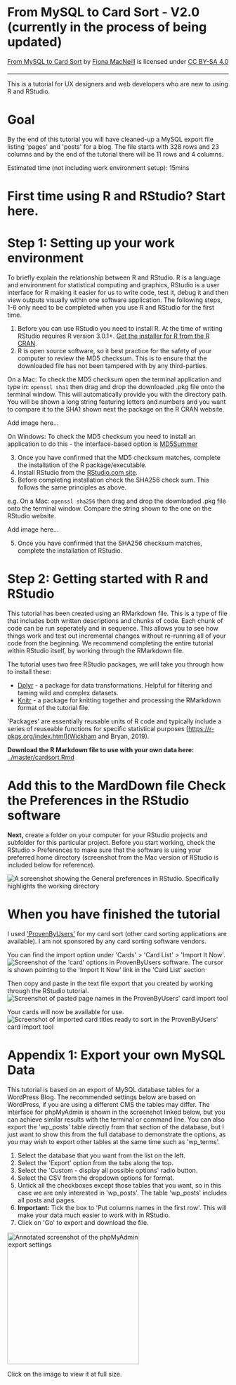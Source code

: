 <h1>From MySQL to Card Sort - V2.0 (currently in the process of being updated)</h1>

<p xmlns:dct="http://purl.org/dc/terms/" xmlns:cc="http://creativecommons.org/ns#" class="license-text"><a rel="cc:attributionURL" property="dct:title" href="https://github.com/FionaMacNeill/card_sort">From MySQL to Card Sort</a> by <a rel="cc:attributionURL dct:creator" property="cc:attributionName" href="https://github.com/FionaMacNeill">Fiona MacNeill</a> is licensed under <a rel="license" href="https://creativecommons.org/licenses/by-sa/4.0">CC BY-SA 4.0
<br>
<img style="height:5px!important;margin-left:3px;vertical-align:text-bottom;" src="https://mirrors.creativecommons.org/presskit/icons/cc.svg?ref=chooser-v1" /><img style="height:5px!important;margin-left:3px;vertical-align:text-bottom;" src="https://mirrors.creativecommons.org/presskit/icons/by.svg?ref=chooser-v1" /><img style="height:5px!important;margin-left:3px;vertical-align:text-bottom;" src="https://mirrors.creativecommons.org/presskit/icons/sa.svg?ref=chooser-v1" /></a></p>

<hr>

This is a tutorial for UX designers and web developers who are new to using R and RStudio.

<h1>Goal</h1>
By the end of this tutorial you will have cleaned-up a MySQL export file listing 'pages' and 'posts' for a blog. The file starts with 328 rows and 23 columns and by the end of the tutorial there will be 11 rows and 4 columns.

Estimated time (not including work environment setup): 15mins

<h1>First time using R and RStudio? Start here.</h1>
<h1>Step 1: Setting up your work environment</h1> 

To briefly explain the relationship between R and RStudio. R is a language and environment for statistical computing and graphics, RStudio is a user interface for R making it easier for us to write code, test it, debug it and then view outputs visually within one software application. The following steps, 1-6 only need to be completed when you use R and RStudio for the first time.

1. Before you can use RStudio you need to install R. At the time of writing RStudio requires R version 3.0.1+. <a href="https://cran.rstudio.com/" target="_blank">Get the installer for R from the R CRAN</a>.
2. R is open source software, so it best practice for the safety of your computer to review the MD5 checksum. This is to ensure that the downloaded file has not been tampered with by any third-parties. 

On a Mac:
To check the MD5 checksum open the terminal application and type in:
<code>openssl sha1</code> then drag and drop the downloaded .pkg file onto the terminal window. This will automatically provide you with the directory path.
You will be shown a long string featuring letters and numbers and you want to compare it to the SHA1 shown next the package on the R CRAN website.

Add image here...

On Windows:
To check the MD5 checksum you need to install an application to do this - the interface-based option is [MD5Summer](http://www.md5summer.org/)

3. Once you have confirmed that the MD5 checksum matches, complete the installation of the R package/executable.
4. Install RStudio from the [RStudio.com site](https://rstudio.com/products/rstudio/download/#download).
4. Before completing installation check the SHA256 check sum. This follows the same principles as above.

e.g. On a Mac:
<code>openssl sha256</code>
then drag and drop the downloaded .pkg file onto the terminal window. Compare the string shown to the one on the RStudio website.

Add image here...

5. Once you have confirmed that the SHA256 checksum matches, complete the installation of RStudio.

<h1>Step 2: Getting started with R and RStudio</h1> 

This tutorial has been created using an RMarkdown file. This is a type of file that includes both written descriptions and chunks of code. Each chunk of code can be run seperately and in sequence. This allows you to see how things work and test out incremental changes without re-running all of your code from the beginning. We recommend completing the entire tutorial within RStudio itself, by working through the RMarkdown file.

The tutorial uses two free RStudio packages, we will take you through how to install these:
* [Dplyr](https://dplyr.tidyverse.org/) - a package for data transformations. Helpful for filtering and taming wild and complex datasets.
* [Knitr](https://yihui.org/knitr/) - a package for knitting together and processing the RMarkdown format of the tutorial file.

'Packages' are essentially reusable units of R code and typically include a series of reuseable functions for specific statistical purposes [https://r-pkgs.org/index.html](Wickham and Bryan, 2019).


**Download the R Markdown file to use with your own data here:** [../master/cardsort.Rmd](../master/cardsort.Rmd)


<h1>Add this to the MardDown file Check the Preferences in the RStudio software</h1>

**Next,** create a folder on your computer for your RStudio projects and subfolder for this particular project. Before you start working, check the RStudio > Preferences to make sure that the software is using your preferred home directory (screenshot from the Mac version of RStudio is included below for reference).

<img src="../master/rstudioprefs.png" alt="A screenshot showing the General preferences in RStudio. Specifically highlights the working directory" />

<h1>When you have finished the tutorial</h1>

I used ['ProvenByUsers'](https://www.provenbyusers.com/) for my card sort (other card sorting applications are available). I am not sponsored by any card sorting software vendors.

You can find the import option under 'Cards' > 'Card List' > 'Import It Now'.
<img src="../master/01cardImport.png" alt="Screenshot of the 'card' options in ProvenByUsers software. The cursor is shown pointing to the 'Import It Now' link in the 'Card List' section" />

Then copy and paste in the text file export that you created by working through the RStudio tutorial.
<img src="../master/02cardImport.png" alt="Screenshot of pasted page names in the ProvenByUsers' card import tool" />

Your cards will now be available for use.
<img src="../master/03cardImport.png" alt="Screenshot of imported card titles ready to sort in the ProvenByUsers' card import tool" />

<h1>Appendix 1: Export your own MySQL Data</h1>

This tutorial is based on an export of MySQL database tables for a WordPress Blog. The recommended settings below are based on WordPress, if you are using a different CMS the tables may differ. The interface for phpMyAdmin is shown in the screenshot linked below, but you can achieve similar results with the terminal or command line. You can also export the 'wp_posts' table directly from that section of the database, but I just want to show this from the full database to demonstrate the options, as you may wish to export other tables at the same time such as 'wp_terms'.

1. Select the database that you want from the list on the left.
2. Select the 'Export' option from the tabs along the top.
3. Select the 'Custom - display all possible options' radio button.
4. Select the CSV from the dropdown options for format.
5. Untick all the checkboxes except those tables that you want, so in this case we are only interested in 'wp_posts'. The table 'wp_posts' includes all posts and pages.
6. **Important:** Tick the box to 'Put columns names in the first row'. This will make your data much easier to work with in RStudio.
7. Click on 'Go' to export and download the file.

<a href="../master/mySQLexportSettings.png"><img src="../master/mySQLexportSettings.png" width="300px" alt="Annotated screenshot of the phpMyAdmin export settings"></a>
<caption>Click on the image to view it at full size.</caption>
 
